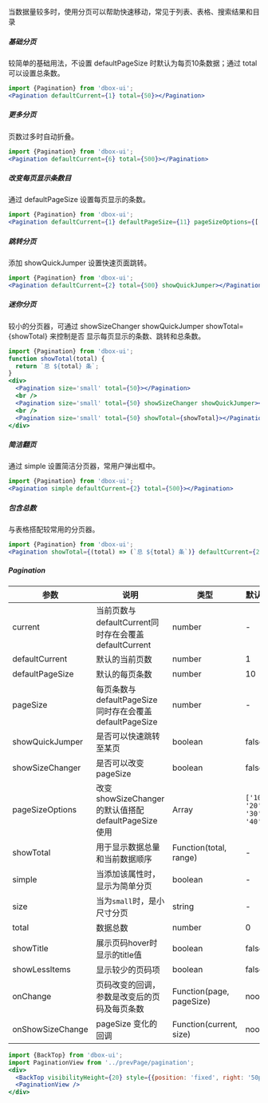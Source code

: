 当数据量较多时，使用分页可以帮助快速移动，常见于列表、表格、搜索结果和目录

##### **基础分页**
较简单的基础用法，不设置 defaultPageSize 时默认为每页10条数据；通过 total 可以设置总条数。
```jsx
import {Pagination} from 'dbox-ui';
<Pagination defaultCurrent={1} total={50}></Pagination>
```

##### **更多分页**
页数过多时自动折叠。

```jsx
import {Pagination} from 'dbox-ui';
<Pagination defaultCurrent={6} total={500}></Pagination>
```

##### **改变每页显示条数目**
通过 defaultPageSize 设置每页显示的条数。
```jsx
import {Pagination} from 'dbox-ui';
<Pagination defaultCurrent={1} defaultPageSize={11} pageSizeOptions={['11', '21', '31', '41']} total={50} showSizeChanger></Pagination>
```
##### **跳转分页**
添加 showQuickJumper 设置快速页面跳转。
```jsx
import {Pagination} from 'dbox-ui';
<Pagination defaultCurrent={2} total={500} showQuickJumper></Pagination>
```
##### **迷你分页**
较小的分页器，可通过 showSizeChanger showQuickJumper showTotal={showTotal} 来控制是否
显示每页显示的条数、跳转和总条数。
```jsx
import {Pagination} from 'dbox-ui';
function showTotal(total) {
  return `总 ${total} 条`;
}
<div>
  <Pagination size='small' total={50}></Pagination>
  <br />
  <Pagination size='small' total={50} showSizeChanger showQuickJumper></Pagination>
  <br />
  <Pagination size='small' total={50} showTotal={showTotal}></Pagination>
</div>
```

##### **简洁翻页**
通过 simple 设置简洁分页器，常用户弹出框中。
```jsx
import {Pagination} from 'dbox-ui';
<Pagination simple defaultCurrent={2} total={500}></Pagination>
```

##### **包含总数**
与表格搭配较常用的分页器。
```jsx
import {Pagination} from 'dbox-ui';
<Pagination showTotal={(total) => (`总 ${total} 条`)} defaultCurrent={2} total={5000} pageSize={50} showQuickJumper></Pagination>
```

##### **Pagination**

| 参数 | 说明 | 类型 | 默认值|
| --- | --- | --- | --- |
| current | 当前页数与defaultCurrent同时存在会覆盖defaultCurrent | number | - |
| defaultCurrent | 默认的当前页数 | number | 1|
| defaultPageSize | 默认的每页条数 | number | 10 |
| pageSize | 每页条数与defaultPageSize同时存在会覆盖defaultPageSize | number | - |
| showQuickJumper | 是否可以快速跳转至某页 | boolean | false |
| showSizeChanger | 是否可以改变pageSize | boolean | false|
| pageSizeOptions | 改变showSizeChanger的默认值搭配defaultPageSize使用 | Array | `['10', '20', '30', '40']`|
| showTotal | 用于显示数据总量和当前数据顺序 | Function(total, range) | - |
| simple | 当添加该属性时，显示为简单分页 | boolean | - |
| size | 当为`small`时，是小尺寸分页 | string | - |
| total | 数据总数 | number | 0 |
| showTitle | 展示页码hover时显示的title值 | boolean | false |
| showLessItems | 显示较少的页码项 | boolean | false |
| onChange | 页码改变的回调，参数是改变后的页码及每页条数 | Function(page, pageSize) | noop |
| onShowSizeChange | pageSize 变化的回调 | Function(current, size) | noop |


```jsx noeditor
import {BackTop} from 'dbox-ui';
import PaginationView from '../prevPage/pagination';
<div>
  <BackTop visibilityHeight={20} style={{position: 'fixed', right: '50px'}}/>
  <PaginationView />
</div>
```
